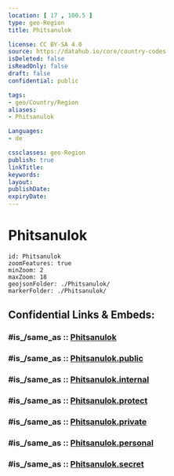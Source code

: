 ```yaml
---
location: [ 17 , 100.5 ] 
type: geo-Region
title: Phitsanulok

license: CC BY-SA 4.0
source: https://datahub.io/core/country-codes
isDeleted: false
isReadOnly: false
draft: false
confidential: public

tags:
- geo/Country/Region
aliases:
- Phitsanulok

Languages:
- de

cssclasses: geo-Region
publish: true
linkTitle: 
keywords: 
layout: 
publishDate: 
expiryDate: 
---
```


# Phitsanulok

```leaflet
id: Phitsanulok
zoomFeatures: true 
minZoom: 2 
maxZoom: 18
geojsonFolder: ./Phitsanulok/
markerFolder: ./Phitsanulok/
```


## Confidential Links & Embeds: 

### #is_/same_as :: [Phitsanulok](/_Standards/Earth/Continent/Asia/Asia~South~East/Thailand/Provinces~Thailand/Phitsanulok.md) 

### #is_/same_as :: [Phitsanulok.public](/_public/Earth/Continent/Asia/Asia~South~East/Thailand/Provinces~Thailand/Phitsanulok.public.md) 

### #is_/same_as :: [Phitsanulok.internal](/_internal/Earth/Continent/Asia/Asia~South~East/Thailand/Provinces~Thailand/Phitsanulok.internal.md) 

### #is_/same_as :: [Phitsanulok.protect](/_protect/Earth/Continent/Asia/Asia~South~East/Thailand/Provinces~Thailand/Phitsanulok.protect.md) 

### #is_/same_as :: [Phitsanulok.private](/_private/Earth/Continent/Asia/Asia~South~East/Thailand/Provinces~Thailand/Phitsanulok.private.md) 

### #is_/same_as :: [Phitsanulok.personal](/_personal/Earth/Continent/Asia/Asia~South~East/Thailand/Provinces~Thailand/Phitsanulok.personal.md) 

### #is_/same_as :: [Phitsanulok.secret](/_secret/Earth/Continent/Asia/Asia~South~East/Thailand/Provinces~Thailand/Phitsanulok.secret.md)

